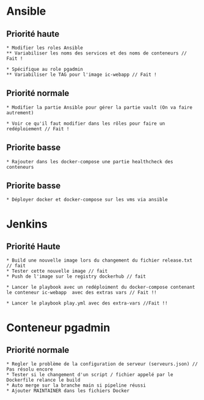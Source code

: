 # Ansible

## Priorité haute

	* Modifier les roles Ansible
	** Variabiliser les noms des services et des noms de conteneurs // Fait !

	* Spécifique au role pgadmin
	** Variabiliser le TAG pour l'image ic-webapp // Fait !

## Priorité normale

	* Modifier la partie Ansible pour gérer la partie vault (On va faire autrement)

	* Voir ce qu'il faut modifier dans les rôles pour faire un redéploiement // Fait !

## Priorite basse

	* Rajouter dans les docker-compose une partie healthcheck des conteneurs 

## Priorite basse

	* Déployer docker et docker-compose sur les vms via ansible

# Jenkins

## Priorité Haute

	* Build une nouvelle image lors du changement du fichier release.txt // fait
	* Tester cette nouvelle image // fait
	* Push de l'image sur le registry dockerhub // fait

	* Lancer le playbook avec un redéploiment du docker-compose contenant le conteneur ic-webapp  avec des extras vars // Fait !!

	* Lancer le playbook play.yml avec des extra-vars //Fait !!

# Conteneur pgadmin

## Priorité normale

	* Regler le problème de la configuration de serveur (serveurs.json) // Pas résolu encore
	* Tester si le changement d'un script / fichier appelé par le Dockerfile relance le build
	* Auto merge sur la branche main si pipeline réussi
	* Ajouter MAINTAINER dans les fichiers Docker

